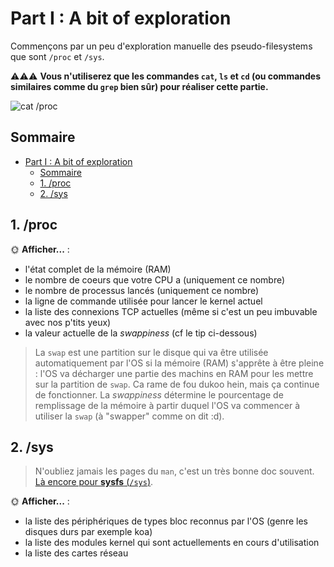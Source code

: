 # Part I : A bit of exploration

Commençons par un peu d'exploration manuelle des pseudo-filesystems que sont `/proc` et `/sys`.

⚠️⚠️⚠️ **Vous n'utiliserez que les commandes `cat`, `ls` et `cd` (ou commandes similaires comme du `grep` bien sûr) pour réaliser cette partie.**

![cat /proc](./img/cat_proc.png)

## Sommaire

- [Part I : A bit of exploration](#part-i--a-bit-of-exploration)
  - [Sommaire](#sommaire)
  - [1. /proc](#1-proc)
  - [2. /sys](#2-sys)

## 1. /proc

🌞 **Afficher...** :

- l'état complet de la mémoire (RAM)
- le nombre de coeurs que votre CPU a (uniquement ce nombre)
- le nombre de processus lancés (uniquement ce nombre)
- la ligne de commande utilisée pour lancer le kernel actuel
- la liste des connexions TCP actuelles (même si c'est un peu imbuvable avec nos p'tits yeux)
- la valeur actuelle de la *swappiness* (cf le tip ci-dessous)

> La `swap` est une partition sur le disque qui va être utilisée automatiquement par l'OS si la mémoire (RAM) s'apprête à être pleine : l'OS va décharger une partie des machins en RAM pour les mettre sur la partition de `swap`. Ca rame de fou dukoo hein, mais ça continue de fonctionner. La *swappiness* détermine le pourcentage de remplissage de la mémoire à partir duquel l'OS va commencer à utiliser la `swap` (à "swapper" comme on dit :d).

## 2. /sys

> N'oubliez jamais les pages du `man`, c'est un très bonne doc souvent. [Là encore pour **sysfs** (`/sys`)](https://man7.org/linux/man-pages/man5/sysfs.5.html).

🌞 **Afficher...** :

- la liste des périphériques de types bloc reconnus par l'OS (genre les disques durs par exemple koa)
- la liste des modules kernel qui sont actuellements en cours d'utilisation
- la liste des cartes réseau

